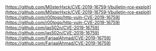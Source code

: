 [https://github.com/M0sterHxck/CVE-2019-16759-Vbulletin-rce-exploit](https://github.com/M0sterHxck/CVE-2019-16759-Vbulletin-rce-exploit)
[https://github.com/r00tpgp/http-vuln-CVE-2019-16759](https://github.com/r00tpgp/http-vuln-CVE-2019-16759)
[https://github.com/jas502n/CVE-2019-16759](https://github.com/jas502n/CVE-2019-16759)
[https://github.com/FarjaalAhmad/CVE-2019-16759](https://github.com/FarjaalAhmad/CVE-2019-16759)
